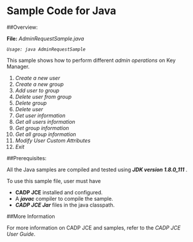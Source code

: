 # Sample Code for Java

##Overview:

**File:** *AdminRequestSample.java*

*`Usage: java AdminRequestSample`*

This sample shows how to perform different *admin operations* on Key Manager.

1. *Create a new user*
1. *Create a new group*
1. *Add user to group*
1. *Delete user from group*
1. *Delete group*
1. *Delete user*
1. *Get user information*
1. *Get all users information*
1. *Get group information*
1. *Get all group information*
1. *Modify User Custom Attributes*
1. *Exit*

##Prerequisites: 

All the Java samples are compiled and tested using ***JDK version 1.8.0_111*** .

To use this sample file, user must have

- **CADP JCE** installed and configured.
- A ***javac*** compiler to compile the sample.
- ***CADP JCE Jar*** files in the java classpath.
    

##More Information

For more information on CADP JCE and samples, refer to the *CADP JCE User Guide*.
   